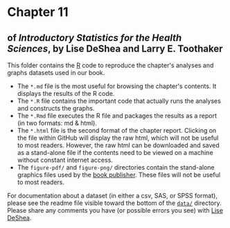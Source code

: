 Chapter 11
================
## of *Introductory Statistics for the Health Sciences*, by Lise DeShea and Larry E. Toothaker

This folder contains the [R](http://www.r-project.org/) code to reproduce the chapter's analyses and graphs datasets used in our book. 

 * The `*.md` file is the most useful for browsing the chapter's contents.  It displays the results of the R code.
 * The `*.R` file contains the important code that actually runs the analyses and constructs the graphs.
 * The `*.Rmd` file executes the R file and packages the results as a report (in two formats: md & html).
 * The `*.html` file is the second format of the chapter report.  Clicking on the file within GitHub will display the raw html, which will not be useful to most readers.  However, the raw html can be downloaded and saved as a stand-alone file if the contents need to be viewed on a machine without constant internet access.
 * The `figure-pdf/` and `figure-png/` directories contain the stand-alone graphics files used by the [book publisher](https://www.crcpress.com/Introductory-Statistics-for-the-Health-Sciences/DeShea-Toothaker/9781466565333).  These files will not be useful to most readers.

For documentation about a dataset (in either a csv, SAS, or SPSS format), please see the readme file visible toward the bottom of the [`data/`](https://github.com/OuhscBbmc/DeSheaToothakerIntroStats/blob/master/data) directory.  Please share any comments you have (or possible errors you see) with [Lise DeShea](http://nursing.ouhsc.edu/AboutTheCollege/Research/MeetourResearchTeam.aspx).
